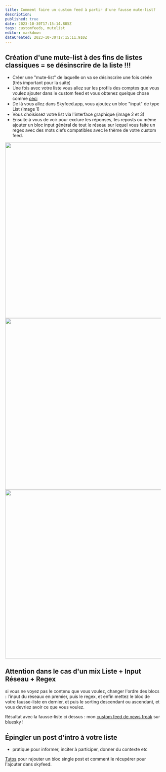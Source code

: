 ```yaml
---
title: Comment faire un custom feed à partir d'une fausse mute-list?
description: 
published: true
date: 2023-10-30T17:15:14.805Z
tags: customfeeds, mutelist
editor: markdown
dateCreated: 2023-10-30T17:15:11.910Z
---
```


## Création d'une mute-list à des fins de listes classiques = se désinscrire de la liste !!!

- Créer une "mute-list" de laquelle on va se désinscrire une fois créée (très important pour la suite)
- Une fois avec votre liste vous allez sur les profils des comptes que vous voulez ajouter dans le custom feed et vous obtenez quelque chose comme [ceci](https://bsky.app/profile/rmendes.net/lists/3k2g2ic4ozk2w) 
- De là vous allez dans Skyfeed.app, vous ajoutez un bloc "input" de type List (image 1)
- Vous choisissez votre list via l'interface graphique (image 2 et 3)
- Ensuite à vous de voir pour exclure les réponses, les reposts ou même ajouter un bloc input général de tout le réseau sur lequel vous faite un regex avec des mots clefs compatibles avec le thème de votre custom feed. 

<img src="https://saskeets.micro.blog/uploads/2023/bafkreia2zruwfl7qsjhij6sq33ade34l67q7srirc6aloylikgq5wv4imy.jpg" width="600" height="566" alt="">

<img src="https://saskeets.micro.blog/uploads/2023/bafkreiabpff7r3ttd5qhfjgf3jotvlobvddg457dhke2lj4r27ow5q27pi.jpg" width="600" height="553" alt="">

<img src="https://saskeets.micro.blog/uploads/2023/bafkreicwabhvxhyh3kac66fm42bwuxxci5mzqvgt55gpxq5oknjgcmr6py.jpg" width="600" height="543" alt="">

## Attention dans le cas d'un mix Liste + Input Réseau + Regex 
si vous ne voyez pas le contenu que vous voulez, changer l'ordre des blocs :
l'input du réseaux en premier, puis le regex, et enfin mettez le bloc de votre fausse-liste en dernier, 
et puis le sorting descendant ou ascendant, et vous devriez avoir ce que vous voulez. 
 
Résultat avec la fausse-liste ci dessus : mon [custom feed de news freak](https://bsky.app/profile/did:plc:tk6bkjdozskzgb47umfelfpq/feed/aaae7x6v75yog) sur bluesky !

## Épingler un post d'intro à votre liste
- pratique pour informer, inciter à participer, donner du contexte etc

[Tutos](https://saskeets.micro.blog/2023/09/01/comment-pingler-un.html) pour rajouter un bloc single post et comment le récupérer pour l'ajouter dans skyfeed. 
